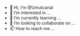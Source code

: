 - 👋 Hi, I’m @Umutcanal
- 👀 I’m interested in ...
- 🌱 I’m currently learning ...
- 💞️ I’m looking to collaborate on ...
- 📫 How to reach me ...

<!---
Umutcanal/Umutcanal is a ✨ special ✨ repository because its `README.md` (this file) appears on your GitHub profile.
You can click the Preview link to take a look at your changes.
--->
